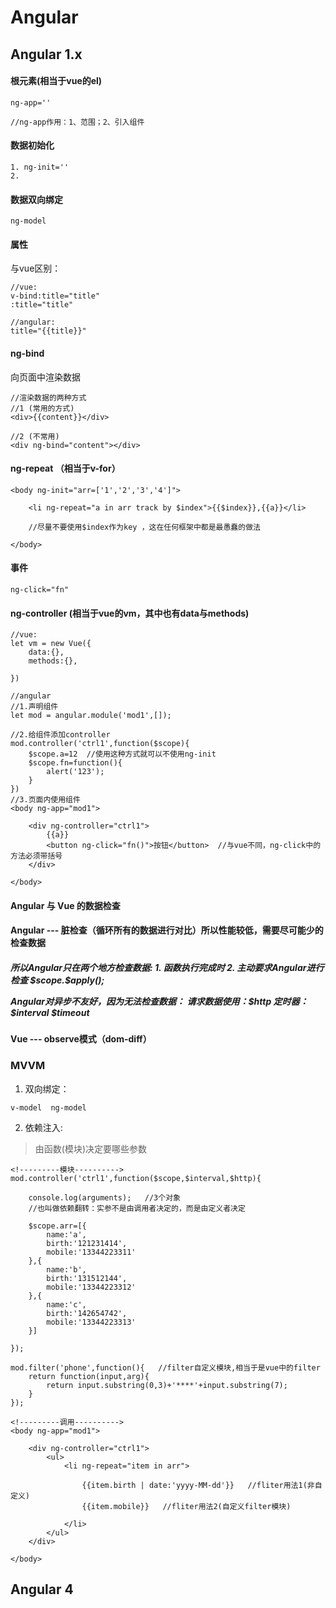 # Angular


## Angular 1.x

#### 根元素(相当于vue的el)
```
ng-app=''

//ng-app作用：1、范围；2、引入组件
```


#### 数据初始化
```
1. ng-init=''
2. 

```

#### 数据双向绑定
```
ng-model
```

#### 属性

与vue区别：
```
//vue:
v-bind:title="title"
:title="title"

//angular:
title="{{title}}"
```

#### ng-bind
向页面中渲染数据
```
//渲染数据的两种方式
//1 (常用的方式)
<div>{{content}}</div>

//2 (不常用)
<div ng-bind="content"></div>
```

#### ng-repeat （相当于v-for）
```
<body ng-init="arr=['1','2','3','4']">

    <li ng-repeat="a in arr track by $index">{{$index}},{{a}}</li>

    //尽量不要使用$index作为key ，这在任何框架中都是最愚蠢的做法

</body>
```


#### 事件
```
ng-click="fn"
```

#### ng-controller (相当于vue的vm，其中也有data与methods)

```
//vue:
let vm = new Vue({
    data:{},
    methods:{},

})

//angular
//1.声明组件
let mod = angular.module('mod1',[]);

//2.给组件添加controller
mod.controller('ctrl1',function($scope){
    $scope.a=12  //使用这种方式就可以不使用ng-init
    $scope.fn=function(){
        alert('123');
    }
})
//3.页面内使用组件
<body ng-app="mod1">

    <div ng-controller="ctrl1">
        {{a}}
        <button ng-click="fn()">按钮</button>  //与vue不同，ng-click中的方法必须带括号
    </div>

</body>
```

#### Angular 与  Vue 的数据检查

<h4>Angular --- 脏检查（循环所有的数据进行对比）所以性能较低，需要尽可能少的检查数据</h4>
<h5>所以Angular只在两个地方检查数据:
1.  函数执行完成时
2.  主动要求Angular进行检查 $scope.$apply();

Angular对异步不友好，因为无法检查数据：
请求数据使用：$http
定时器： $interval  $timeout
</h5>
<h4>Vue --- observe模式（dom-diff）</h4>


### MVVM

1. 双向绑定：
```
v-model  ng-model
```

2. 依赖注入:
> 由函数(模块)决定要哪些参数

```
<!---------模块---------->
mod.controller('ctrl1',function($scope,$interval,$http){
    
    console.log(arguments);   //3个对象
    //也叫做依赖翻转：实参不是由调用者决定的，而是由定义者决定

    $scope.arr=[{
        name:'a',
        birth:'121231414',
        mobile:'13344223311'
    },{
        name:'b',
        birth:'131512144',
        mobile:'13344223312'
    },{
        name:'c',
        birth:'142654742',
        mobile:'13344223313'
    }]

});

mod.filter('phone',function(){   //filter自定义模块,相当于是vue中的filter
    return function(input,arg){
        return input.substring(0,3)+'****'+input.substring(7);
    }
});

<!---------调用---------->
<body ng-app="mod1">

    <div ng-controller="ctrl1">
        <ul>
            <li ng-repeat="item in arr">

                {{item.birth | date:'yyyy-MM-dd'}}   //fliter用法1(非自定义)
                {{item.mobile}}   //fliter用法2(自定义filter模块)
            
            </li>   
        </ul>
    </div>

</body>
```


## Angular 4


